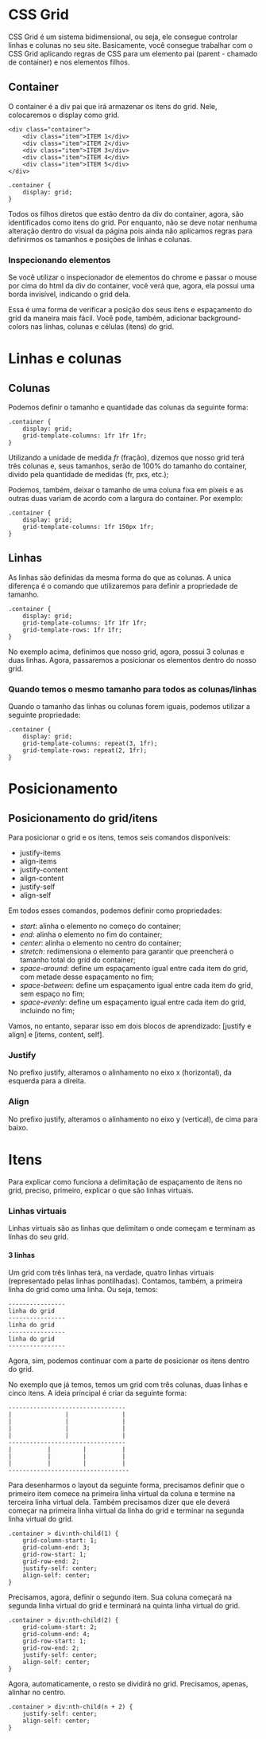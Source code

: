 # CSS Grid
CSS Grid é um sistema bidimensional, ou seja, ele consegue controlar linhas e colunas no seu site. Basicamente, você consegue trabalhar com o CSS Grid aplicando regras de CSS para um elemento pai (parent - chamado de container) e nos elementos filhos.

## Container

O container é a div pai que irá armazenar os itens do grid. Nele, colocaremos o display como grid.
```
<div class="container">
    <div class="item">ITEM 1</div>
    <div class="item">ITEM 2</div>
    <div class="item">ITEM 3</div>
    <div class="item">ITEM 4</div>
    <div class="item">ITEM 5</div>
</div>
```
```
.container {
    display: grid;
}
```
Todos os filhos diretos que estão dentro da div do container, agora, são identificados como itens do grid. Por enquanto, não se deve notar nenhuma alteração dentro do visual da página pois ainda não aplicamos regras para definirmos os tamanhos e posições de linhas e colunas.

### Inspecionando elementos
Se você utilizar o inspecionador de elementos do chrome e passar o mouse por cima do html da div do container, você verá que, agora, ela possui uma borda invisível, indicando o grid dela.

Essa é uma forma de verificar a posição dos seus itens e espaçamento do grid da maneira mais fácil. Você pode, também, adicionar background-colors nas linhas, colunas e células (itens) do grid.

# Linhas e colunas

## Colunas
Podemos definir o tamanho e quantidade das colunas da seguinte forma:
```
.container {
    display: grid;
    grid-template-columns: 1fr 1fr 1fr;
}
```
Utilizando a unidade de medida *fr* (fração), dizemos que nosso grid terá três colunas e, seus tamanhos, serão de 100% do tamanho do container, divido pela quantidade de medidas (fr, pxs, etc.);

Podemos, também, deixar o tamanho de uma coluna fixa em píxeis e as outras duas variam de acordo com a largura do container. Por exemplo:
```
.container {
    display: grid;
    grid-template-columns: 1fr 150px 1fr;
}
```

## Linhas
As linhas são definidas da mesma forma do que as colunas. A unica diferença é o comando que utilizaremos para definir a propriedade de tamanho.
```
.container {
    display: grid;
    grid-template-columns: 1fr 1fr 1fr;
    grid-template-rows: 1fr 1fr;
}
```
No exemplo acima, definimos que nosso grid, agora, possui 3 colunas e duas linhas. Agora, passaremos a posicionar os elementos dentro do nosso grid.

### Quando temos o mesmo tamanho para todos as colunas/linhas
Quando o tamanho das linhas ou colunas forem iguais, podemos utilizar a seguinte propriedade:
```
.container {
    display: grid;
    grid-template-columns: repeat(3, 1fr);
    grid-template-rows: repeat(2, 1fr);
}
```

# Posicionamento

## Posicionamento do grid/itens
Para posicionar o grid e os itens, temos seis comandos disponíveis:
- justify-items
- align-items
- justify-content
- align-content
- justify-self
- align-self

Em todos esses comandos, podemos definir como propriedades:
- *start*: alinha o elemento no começo do container;
- *end*: alinha o elemento no fim do container;
- *center*: alinha o elemento no centro do container;
- *stretch*: redimensiona o elemento para garantir que preencherá o tamanho total do grid do container;
- *space-around*: define um espaçamento igual entre cada item do grid, com metade desse espaçamento no fim;
- *space-between*: define um espaçamento igual entre cada item do grid, sem espaço no fim;
- *space-evenly*: define um espaçamento igual entre cada item do grid, incluindo no fim;

Vamos, no entanto, separar isso em dois blocos de aprendizado: [justify e align] e [items, content, self].

### Justify
No prefixo justify, alteramos o alinhamento no eixo x (horizontal), da esquerda para a direita.

### Align
No prefixo justify, alteramos o alinhamento no eixo y (vertical), de cima para baixo.

# Itens
Para explicar como funciona a delimitação de espaçamento de itens no grid, preciso, primeiro, explicar o que são linhas virtuais.

### Linhas virtuais
Linhas virtuais são as linhas que delimitam o onde começam e terminam as linhas do seu grid.

#### 3 linhas
Um grid com três linhas terá, na verdade, quatro linhas virtuais (representado pelas linhas pontilhadas). Contamos, também, a primeira linha do grid como uma linha. Ou seja, temos: 
```
----------------
linha do grid
----------------
linha do grid
----------------
linha do grid
----------------
```

Agora, sim, podemos continuar com a parte de posicionar os itens dentro do grid.

No exemplo que já temos, temos um grid com três colunas, duas linhas e cinco itens. A ideia principal é criar da seguinte forma:
```
---------------------------------
|               |               |
|               |               |
|               |               |
|               |               |
---------------------------------
|          |         |          |
|          |         |          |
|          |         |          |
----------------------------------
```
Para desenharmos o layout da seguinte forma, precisamos definir que o primeiro item comece na primeira linha virtual da coluna e termine na terceira linha virtual dela. Também precisamos dizer que ele deverá começar na primeira linha virtual da linha do grid e terminar na segunda linha virtual do grid.
```
.container > div:nth-child(1) {
    grid-column-start: 1;
    grid-column-end: 3;
    grid-row-start: 1;
    grid-row-end: 2;
    justify-self: center;
    align-self: center;
}
```
Precisamos, agora, definir o segundo item. Sua coluna começará na segunda linha virtual do grid e terminará na quinta linha virtual do grid.
```
.container > div:nth-child(2) {
    grid-column-start: 2;
    grid-column-end: 4;
    grid-row-start: 1;
    grid-row-end: 2;
    justify-self: center;
    align-self: center;
}
```
Agora, automaticamente, o resto se dividirá no grid. Precisamos, apenas, alinhar no centro.
```
.container > div:nth-child(n + 2) {
    justify-self: center;
    align-self: center;
}
```
